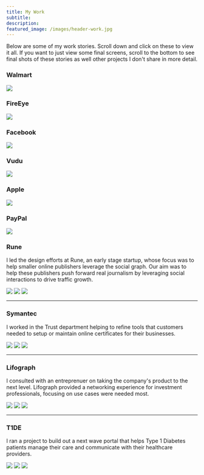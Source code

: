 ```yaml
---
title: My Work
subtitle: 
description: 
featured_image: /images/header-work.jpg
---
```


Below are some of my work stories. Scroll down and click on these to view it all. If you want to just view some final screens, scroll to the bottom to see final shots of these stories as well other projects I don't share in more detail.

### Walmart
<a href="/project/walmart.html"><img src="/images/story-poster-walmart.png"></a>

### FireEye
<a href="/project/fireeye.html"><img src="/images/story-poster-fireeye.png"></a>

### Facebook
<a href="/project/facebook.html"><img src="/images/story-poster-facebook.png"></a>

### Vudu
<a href="/project/vudu.html"><img src="/images/story-poster-vudu.png"></a>

### Apple
<a href="/project/apple.html"><img src="/images/story-poster-apple.png"></a>

### PayPal
<a href="/project/paypal.html"><img src="/images/story-poster-paypal.png"></a>

### Rune

I led the design efforts at Rune, an early stage startup, whose focus was to help smaller online publishers leverage the social graph. Our aim was to help these publishers push forward real journalism by leveraging social interactions to drive traffic growth.

<div class="gallery" data-columns="3">
	<img src="/images/story-rune-2.png">
	<img src="/images/story-rune-3.png">
	<img src="/images/story-rune-6.png">
</div>

---

### Symantec

I worked in the Trust department helping to refine tools that customers needed to setup or maintain online certificates for their businesses.

<div class="gallery" data-columns="3">
	<img src="/images/story-rune-2.png">
	<img src="/images/story-rune-3.png">
	<img src="/images/story-rune-6.png">
</div>

---

### Lifograph

I consulted with an entreprenuer on taking the company's product to the next level. Lifograph provided a networking experience for investment professionals, focusing on use cases were needed most.

<div class="gallery" data-columns="3">
	<img src="/images/story-rune-2.png">
	<img src="/images/story-rune-3.png">
	<img src="/images/story-rune-6.png">
</div>

---

### T1DE

I ran a project to build out a next wave portal that helps Type 1 Diabetes patients manage their care and communicate with their healthcare providers.

<div class="gallery" data-columns="3">
	<img src="/images/story-rune-2.png">
	<img src="/images/story-rune-3.png">
	<img src="/images/story-rune-6.png">
</div>


